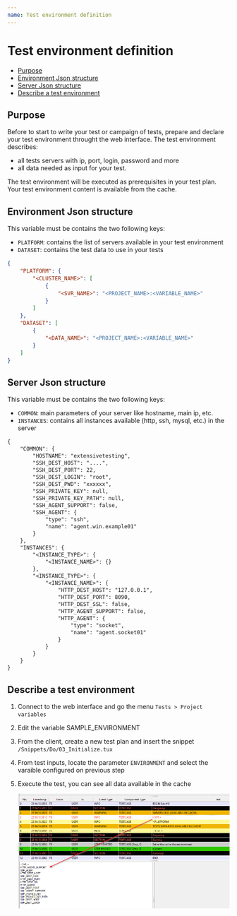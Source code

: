 ```yaml
---
name: Test environment definition
---
```


# Test environment definition

* [Purpose](init_env#purpose)
* [Environment Json structure](init_env#environment-json-structure)
* [Server Json structure](init_env#server-json-structure)
* [Describe a test environment](init_env#describe-a-test-environment)

## Purpose

Before to start to write your test or campaign of tests, prepare and declare your test environment throught the web interface.
The test environment describes:

 - all tests servers with ip, port, login, password and more
 - all data needed as input for your test.

The test environment will be executed as prerequisites in your test plan. Your test environment content is available from the cache.


## Environment Json structure

This variable must be contains the two following keys:

- `PLATFORM`: contains the list of servers available in your test environment
- `DATASET`: contains the test data to use in your tests


```json
{
    "PLATFORM": {
        "<CLUSTER_NAME>": [
            {
                "<SVR_NAME>": "<PROJECT_NAME>:<VARIABLE_NAME>"
            }
        ]
    },
    "DATASET": [
        {
            "<DATA_NAME>": "<PROJECT_NAME>:<VARIABLE_NAME>"
        }
    ]
}
```

## Server Json structure

This variable must be contains the two following keys:

- `COMMON`: main parameters of your server like hostname, main ip, etc.
- `INSTANCES`: contains all instances available (http, ssh, mysql, etc.) in the server 


```
{
    "COMMON": {
        "HOSTNAME": "extensivetesting",
        "SSH_DEST_HOST": "....",
        "SSH_DEST_PORT": 22,
        "SSH_DEST_LOGIN": "root",
        "SSH_DEST_PWD": "xxxxxx",
        "SSH_PRIVATE_KEY": null,
        "SSH_PRIVATE_KEY_PATH": null,
        "SSH_AGENT_SUPPORT": false,
        "SSH_AGENT": {
            "type": "ssh",
            "name": "agent.win.example01"
        }
    },
    "INSTANCES": {
        "<INSTANCE_TYPE>": {
            "<INSTANCE_NAME>": {}
        },
        "<INSTANCE_TYPE>": {
            "<INSTANCE_NAME>": {
                "HTTP_DEST_HOST": "127.0.0.1",
                "HTTP_DEST_PORT": 8090,
                "HTTP_DEST_SSL": false,
                "HTTP_AGENT_SUPPORT": false,
                "HTTP_AGENT": {
                    "type": "socket",
                    "name": "agent.socket01"
                }
            }
        }
    }
}
```

## Describe a test environment

1. Connect to the web interface and go the menu `Tests > Project variables`

2. Edit the variable SAMPLE_ENVIRONMENT

3. From the client, create a new test plan and insert the snippet `/Snippets/Do/03_Initialize.tux`

4. From test inputs, locate the parameter `ENVIRONMENT` and select the varaible configured on previous step

5. Execute the test, you can see all data available in the cache

    ![](/docs/images/snippets_env_cache.png)
    